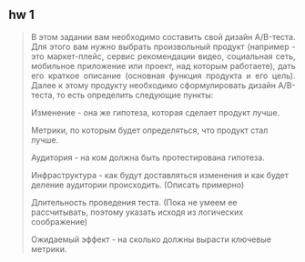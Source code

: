 ## hw 1
<blockquote>
  <p align="justify">В этом задании вам необходимо составить свой дизайн A/B-теста. Для этого вам нужно выбрать произвольный продукт (например - это маркет-плейс, сервис рекомендации видео, социальная сеть, мобильное приложение или проект, над которым работаете), дать его краткое описание (основная функция продукта и его цель). Далее к этому продукту необходимо сформулировать дизайн A/B-теста, то есть определить следующие пункты:

Изменение - она же гипотеза, которая сделает продукт лучше.

Метрики, по которым будет определяться, что продукт стал лучше.

Аудитория - на ком должна быть протестирована гипотеза.

Инфраструктура - как будут доставляться изменения и как будет деление аудитории происходить. (Описать примерно)

Длительность проведения теста. (Пока не умеем ее рассчитывать, поэтому указать исходя из логических соображение)

Ожидаемый эффект - на сколько должны вырасти ключевые метрики.</p>
</blockquote>
